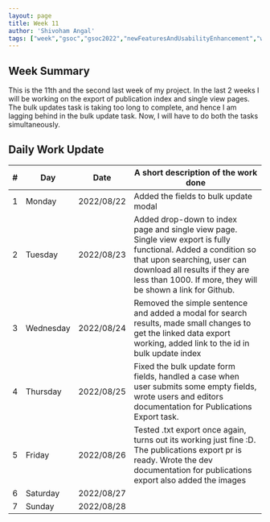 ```yaml
---
layout: page
title: Week 11
author: 'Shivoham Angal'
tags: ["week","gsoc","gsoc2022","newFeaturesAndUsabilityEnhancement","week#11","eval#2"]
---
```


## Week Summary

This is the 11th and the second last week of my project. In the last 2 weeks I will be working on the export of publication index and single view pages. The bulk updates task is taking too long to complete, and hence I am lagging behind in the bulk update task. Now, I will have to do both the tasks simultaneously.

## Daily Work Update

|\#|Day|Date|A short description of the work done|  
|---	|---	|---	|---	|  
|1   	| Monday 	|   2022/08/22	| Added the fields to bulk  update modal |  
|2   	| Tuesday  	|   2022/08/23	| Added drop-down to index page and single view page. Single view export is fully functional. Added a condition so that upon searching, user can download all results if they are less than 1000. If more, they will be shown a link for Github.	|  
|3   	| Wednesday |  2022/08/24 	| Removed the simple sentence and added a modal for search results, made small changes to get the linked data export working, added link to the id in bulk update index |  
|4   	| Thursday  |   2022/08/25	| Fixed the bulk update form fields, handled a case when user submits some empty fields, wrote users and editors documentation for Publications Export task. |  
|5   	| Friday  	|   2022/08/26	| Tested .txt export once again, turns out its working just fine :D. The publications export pr is ready. Wrote the dev documentation for publications export also added the images|  
|6   	| Saturday  |  2022/08/27	|  |  
|7   	| Sunday  	|   2022/08/28	|  |  
